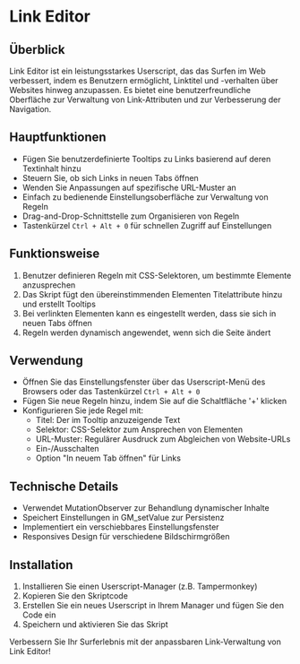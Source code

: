# Link Editor

## Überblick

Link Editor ist ein leistungsstarkes Userscript, das das Surfen im Web verbessert, indem es Benutzern ermöglicht, Linktitel und -verhalten über Websites hinweg anzupassen. Es bietet eine benutzerfreundliche Oberfläche zur Verwaltung von Link-Attributen und zur Verbesserung der Navigation.

## Hauptfunktionen

- Fügen Sie benutzerdefinierte Tooltips zu Links basierend auf deren Textinhalt hinzu
- Steuern Sie, ob sich Links in neuen Tabs öffnen
- Wenden Sie Anpassungen auf spezifische URL-Muster an
- Einfach zu bedienende Einstellungsoberfläche zur Verwaltung von Regeln
- Drag-and-Drop-Schnittstelle zum Organisieren von Regeln
- Tastenkürzel `Ctrl + Alt + 0` für schnellen Zugriff auf Einstellungen

## Funktionsweise

1. Benutzer definieren Regeln mit CSS-Selektoren, um bestimmte Elemente anzusprechen
2. Das Skript fügt den übereinstimmenden Elementen Titelattribute hinzu und erstellt Tooltips
3. Bei verlinkten Elementen kann es eingestellt werden, dass sie sich in neuen Tabs öffnen
4. Regeln werden dynamisch angewendet, wenn sich die Seite ändert

## Verwendung

- Öffnen Sie das Einstellungsfenster über das Userscript-Menü des Browsers oder das Tastenkürzel `Ctrl + Alt + 0`
- Fügen Sie neue Regeln hinzu, indem Sie auf die Schaltfläche '+' klicken
- Konfigurieren Sie jede Regel mit:
  - Titel: Der im Tooltip anzuzeigende Text
  - Selektor: CSS-Selektor zum Ansprechen von Elementen
  - URL-Muster: Regulärer Ausdruck zum Abgleichen von Website-URLs
  - Ein-/Ausschalten
  - Option "In neuem Tab öffnen" für Links

## Technische Details

- Verwendet MutationObserver zur Behandlung dynamischer Inhalte
- Speichert Einstellungen in GM_setValue zur Persistenz
- Implementiert ein verschiebbares Einstellungsfenster
- Responsives Design für verschiedene Bildschirmgrößen

## Installation

1. Installieren Sie einen Userscript-Manager (z.B. Tampermonkey)
2. Kopieren Sie den Skriptcode
3. Erstellen Sie ein neues Userscript in Ihrem Manager und fügen Sie den Code ein
4. Speichern und aktivieren Sie das Skript

Verbessern Sie Ihr Surferlebnis mit der anpassbaren Link-Verwaltung von Link Editor!
